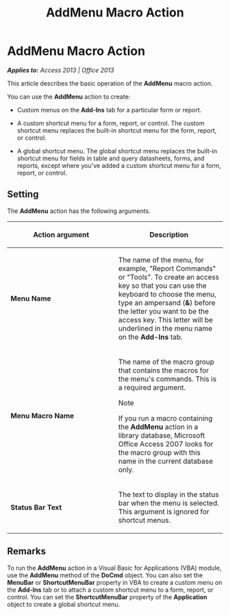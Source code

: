 ﻿---
title: AddMenu Macro Action
TOCTitle: AddMenu Macro Action
ms:assetid: 4eb2afa0-ed1f-41b1-d27f-b3ce7a73d2bb
ms:mtpsurl: https://msdn.microsoft.com/en-us/library/Ff193760(v=office.15)
ms:contentKeyID: 48544762
ms.date: 09/18/2015
mtps_version: v=office.15
f1_keywords:
- vbaac10.chm37891
f1_categories:
- Office.Version=v15
---

# AddMenu Macro Action


_**Applies to:** Access 2013 | Office 2013_

This article describes the basic operation of the **AddMenu** macro action.

You can use the **AddMenu** action to create:

  - Custom menus on the **Add-Ins** tab for a particular form or report.

  - A custom shortcut menu for a form, report, or control. The custom shortcut menu replaces the built-in shortcut menu for the form, report, or control.

  - A global shortcut menu. The global shortcut menu replaces the built-in shortcut menu for fields in table and query datasheets, forms, and reports, except where you've added a custom shortcut menu for a form, report, or control.

## Setting

The **AddMenu** action has the following arguments.

<table>
<colgroup>
<col style="width: 50%" />
<col style="width: 50%" />
</colgroup>
<thead>
<tr class="header">
<th><p>Action argument</p></th>
<th><p>Description</p></th>
</tr>
</thead>
<tbody>
<tr class="odd">
<td><p><strong>Menu Name</strong></p></td>
<td><p>The name of the menu, for example, &quot;Report Commands&quot; or &quot;Tools&quot;. To create an access key so that you can use the keyboard to choose the menu, type an ampersand (<strong>&amp;</strong>) before the letter you want to be the access key. This letter will be underlined in the menu name on the <strong>Add-Ins</strong> tab.</p></td>
</tr>
<tr class="even">
<td><p><strong>Menu Macro Name</strong></p></td>
<td><p>The name of the macro group that contains the macros for the menu's commands. This is a required argument.</p>

> [!NOTE]
> <P>If you run a macro containing the <STRONG>AddMenu</STRONG> action in a library database, Microsoft Office Access 2007 looks for the macro group with this name in the current database only.</P>


<p></p></td>
</tr>
<tr class="odd">
<td><p><strong>Status Bar Text</strong></p></td>
<td><p>The text to display in the status bar when the menu is selected. This argument is ignored for shortcut menus.</p></td>
</tr>
</tbody>
</table>


## Remarks

To run the **AddMenu** action in a Visual Basic for Applications (VBA) module, use the **AddMenu** method of the **DoCmd** object. You can also set the **MenuBar** or **ShortcutMenuBar** property in VBA to create a custom menu on the **Add-Ins** tab or to attach a custom shortcut menu to a form, report, or control. You can set the **ShortcutMenuBar** property of the **Application** object to create a global shortcut menu.

